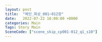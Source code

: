 ```yaml
---
layout: post
title:  "메인_회상_001~012장"
date:   2022-07-22 18:00:00 +0000
categories: Main
Tags: Story Main
SceneCode: ["scene_skip_cp001-012_q1_s10"]
---
```

